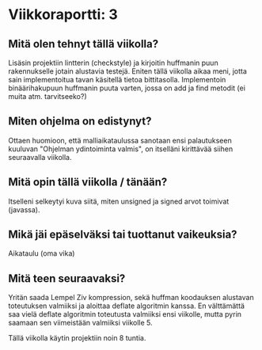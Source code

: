 Viikkoraportti: 3
====

## Mitä olen tehnyt tällä viikolla?
Lisäsin projektiin lintterin (checkstyle) ja kirjoitin huffmanin puun rakennukselle jotain alustavia testejä.
Eniten tällä viikolla aikaa meni, jotta sain implementoitua tavan käsitellä tietoa bittitasolla.
Implementoin binäärihakupuun huffmanin puuta varten, jossa on add ja find metodit (ei muita atm. tarvitseeko?)

## Miten ohjelma on edistynyt?
Ottaen huomioon, että malliaikataulussa sanotaan ensi palautukseen kuuluvan "Ohjelman ydintoiminta valmis", on itselläni kirittävää siihen seuraavalla viikolla.

## Mitä opin tällä viikolla / tänään?
Itselleni selkeytyi kuva siitä, miten unsigned ja signed arvot toimivat (javassa).

## Mikä jäi epäselväksi tai tuottanut vaikeuksia?
Aikataulu (oma vika)

## Mitä teen seuraavaksi?
Yritän saada Lempel Ziv kompression, sekä huffman koodauksen alustavan toteutuksen valmiiksi ja aloittaa deflate algoritmin kanssa. 
En välttämättä saa vielä deflate algoritmin toteutusta valmiiksi ensi viikolle, mutta pyrin saamaan sen viimeistään valmiiksi viikolle 5.

Tällä viikolla käytin projektiin noin 8 tuntia.
